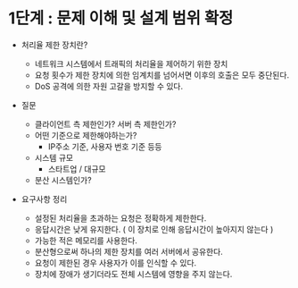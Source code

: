 # 1단계 : 문제 이해 및 설계 범위 확정

- 처리율 제한 장치란?
    - 네트워크 시스템에서 트래픽의 처리율을 제어하기 위한 장치
    - 요청 횟수가 제한 장치에 의한 임계치를 넘어서면 이후의 호출은 모두 중단된다.
    - DoS 공격에 의한 자원 고갈을 방지할 수 있다.


- 질문
    - 클라이언트 측 제한인가? 서버 측 제한인가?
    - 어떤 기준으로 제한해야하는가?
        - IP주소 기준, 사용자 번호 기준 등등
    - 시스템 규모
        - 스타트업 / 대규모
    - 분산 시스템인가?


- 요구사항 정리
    - 설정된 처리율을 초과하는 요청은 정확하게 제한한다.
    - 응답시간은 낮게 유지한다. ( 이 장치로 인해 응답시간이 높아지지 않는다 )
    - 가능한 적은 메모리를 사용한다.
    - 분산형으로써 하나의 제한 장치를 여러 서버에서 공유한다.
    - 요청이 제한된 경우 사용자가 이를 인식할 수 있다.
    - 장치에 장애가 생기더라도 전체 시스템에 영향을 주지 않는다.